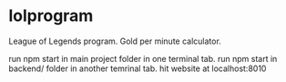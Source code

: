 lolprogram
==========
League of Legends program. Gold per minute calculator.

run npm start in main project folder in one terminal tab.
run npm start in backend/ folder in another temrinal tab.
hit website at localhost:8010
